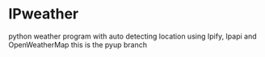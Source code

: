 # IPweather
python weather program with auto detecting location using Ipify, Ipapi and OpenWeatherMap
this is the pyup branch
